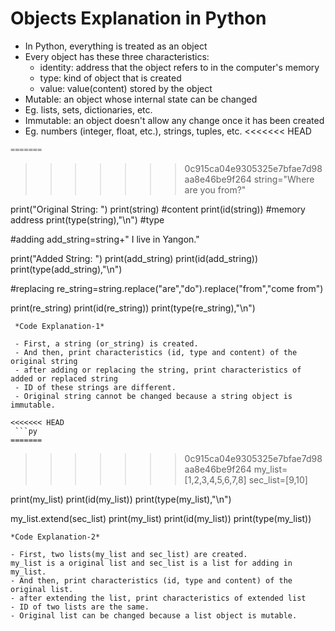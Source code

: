 # Objects Explanation in Python

- In Python, everything is treated as an object
- Every object has these three characteristics:
    * identity: address that the object refers to in the computer's memory
    * type: kind of object that is created
    * value: value(content) stored by the object
- Mutable: an object whose internal state can be changed
- Eg. lists, sets, dictionaries, etc.
- Immutable: an object doesn't allow any change once it has been created
- Eg. numbers (integer, float, etc.), strings, tuples, etc.
<<<<<<< HEAD
```py
=======
```
>>>>>>> 0c915ca04e9305325e7bfae7d98aa8e46be9f264
string="Where are you from?"

print("Original String: ")
print(string)  #content
print(id(string))   #memory address
print(type(string),"\n") #type

#adding
add_string=string+" I live in Yangon."

print("Added String: ")
print(add_string)
print(id(add_string))
print(type(add_string),"\n")

#replacing
re_string=string.replace("are","do").replace("from","come from")

print(re_string)
print(id(re_string))
print(type(re_string),"\n")
```
 *Code Explanation-1*

 - First, a string (or_string) is created.
 - And then, print characteristics (id, type and content) of the original string
 - after adding or replacing the string, print characteristics of added or replaced string
 - ID of these strings are different.
 - Original string cannot be changed because a string object is immutable.

<<<<<<< HEAD
 ```py
=======
 ```
>>>>>>> 0c915ca04e9305325e7bfae7d98aa8e46be9f264
 my_list=[1,2,3,4,5,6,7,8]
 sec_list=[9,10]
 
 print(my_list)
 print(id(my_list))
 print(type(my_list),"\n")

 my_list.extend(sec_list)
 print(my_list)
 print(id(my_list))
 print(type(my_list))
 ```
 *Code Explanation-2*
 
 - First, two lists(my_list and sec_list) are created.
 my_list is a original list and sec_list is a list for adding in my_list.
 - And then, print characteristics (id, type and content) of the original list.
 - after extending the list, print characteristics of extended list
 - ID of two lists are the same.
 - Original list can be changed because a list object is mutable.


